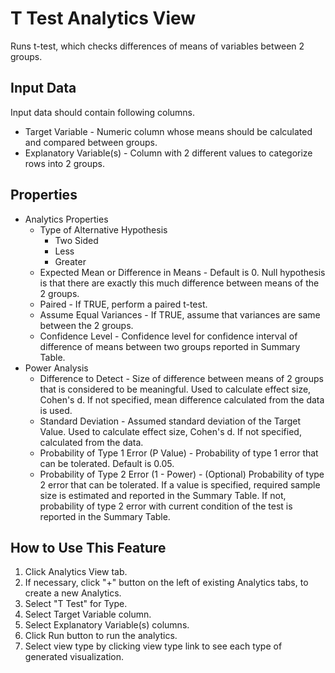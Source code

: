 # T Test Analytics View

Runs t-test, which checks differences of means of variables between 2 groups.

## Input Data
Input data should contain following columns.

  * Target Variable - Numeric column whose means should be calculated and compared between groups.
  * Explanatory Variable(s) - Column with 2 different values to categorize rows into 2 groups.

## Properties
  * Analytics Properties
    * Type of Alternative Hypothesis
      * Two Sided
      * Less
      * Greater
    * Expected Mean or Difference in Means - Default is 0. Null hypothesis is that there are exactly this much difference between means of the 2 groups.
    * Paired - If TRUE, perform a paired t-test.
    * Assume Equal Variances - If TRUE, assume that variances are same between the 2 groups.
    * Confidence Level - Confidence level for confidence interval of difference of means between two groups reported in Summary Table.
  * Power Analysis
    * Difference to Detect - Size of difference between means of 2 groups that is considered to be meaningful. Used to calculate effect size, Cohen's d. If not specified, mean difference calculated from the data is used.
    * Standard Deviation - Assumed standard deviation of the Target Value. Used to calculate effect size, Cohen's d. If not specified, calculated from the data.
    * Probability of Type 1 Error (P Value) - Probability of type 1 error that can be tolerated. Default is 0.05.
    * Probability of Type 2 Error (1 - Power) - (Optional) Probability of type 2 error that can be tolerated. If a value is specified, required sample size is estimated and reported in the Summary Table. If not, probability of type 2 error with current condition of the test is reported in the Summary Table.

## How to Use This Feature
1. Click Analytics View tab.
2. If necessary, click "+" button on the left of existing Analytics tabs, to create a new Analytics.
3. Select "T Test" for Type.
4. Select Target Variable column.
5. Select Explanatory Variable(s) columns.
6. Click Run button to run the analytics.
7. Select view type by clicking view type link to see each type of generated visualization.

